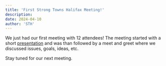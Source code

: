 ```yaml
---
title: 'First Strong Towns Halifax Meeting!'
description: 
date: 2024-04-10
author: 'STH'
---
```


We just had our first meeting with 12 attendees! The meeting started with a short [presentation](https://drive.google.com/file/d/1-MH--z1kRUxa8nOAWCMglw30cpg1HZig/view) and was than followed by a meet and greet where we discussed issues, goals, ideas, etc. 

Stay tuned for our next meeting.